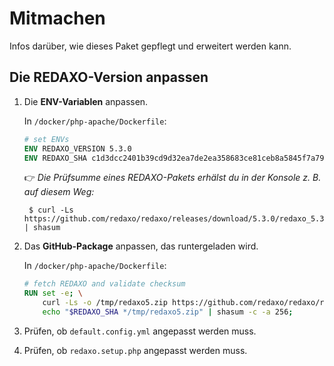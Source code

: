 # Mitmachen

Infos darüber, wie dieses Paket gepflegt und erweitert werden kann.

## Die REDAXO-Version anpassen

1. Die __ENV-Variablen__ anpassen.

    In `/docker/php-apache/Dockerfile`:

    ```dockerfile
    # set ENVs
    ENV REDAXO_VERSION 5.3.0
    ENV REDAXO_SHA c1d3dcc2401b39cd9d32ea7de2ea358683ce81ceb8a5845f7a79937adcd5048e
    ```

    :point_right: _Die Prüfsumme eines REDAXO-Pakets erhälst du in der Konsole z. B. auf diesem Weg:_

        $ curl -Ls https://github.com/redaxo/redaxo/releases/download/5.3.0/redaxo_5.3.0.zip | shasum

2. Das __GitHub-Package__ anpassen, das runtergeladen wird.

    In `/docker/php-apache/Dockerfile`:

    ```dockerfile
    # fetch REDAXO and validate checksum
    RUN set -e; \
        curl -Ls -o /tmp/redaxo5.zip https://github.com/redaxo/redaxo/releases/download/5.3.0/redaxo_5.3.0.zip; \
        echo "$REDAXO_SHA */tmp/redaxo5.zip" | shasum -c -a 256;
    ```

3. Prüfen, ob `default.config.yml` angepasst werden muss.

4. Prüfen, ob `redaxo.setup.php` angepasst werden muss.
